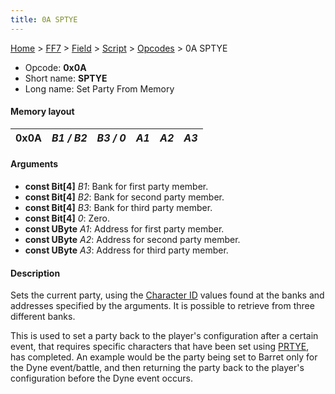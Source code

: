 ```yaml
---
title: 0A SPTYE
---
```


[Home](/Main%20Page.md) > [FF7](/FF7.md) > [Field](/FF7/Field.md) > [Script](/FF7/Field/Script.md) > [Opcodes](/FF7/Field/Script/Opcodes.md) > 0A SPTYE

-   Opcode: **0x0A**
-   Short name: **SPTYE**
-   Long name: Set Party From Memory

#### Memory layout

| 0x0A | *B1 / B2* | *B3 / 0* | *A1* | *A2* | *A3* |
|------|-----------|----------|------|------|------|

#### Arguments

-   **const Bit\[4\]** *B1*: Bank for first party member.
-   **const Bit\[4\]** *B2*: Bank for second party member.
-   **const Bit\[4\]** *B3*: Bank for third party member.
-   **const Bit\[4\]** *0*: Zero.
-   **const UByte** *A1*: Address for first party member.
-   **const UByte** *A2*: Address for second party member.
-   **const UByte** *A3*: Address for third party member.

#### Description

Sets the current party, using the [Character ID][] values found at the
banks and addresses specified by the arguments. It is possible to
retrieve from three different banks.

This is used to set a party back to the player's configuration after a
certain event, that requires specific characters that have been set
using [PRTYE][], has completed. An example would be the party being set
to Barret only for the Dyne event/battle, and then returning the party
back to the player's configuration before the Dyne event occurs.

  [Character ID]: /FF7/Field/Character%20ID.md "wikilink"
  [PRTYE]: /FF7/Field/Script/Opcodes/CA%20PRTYE.md "wikilink"
